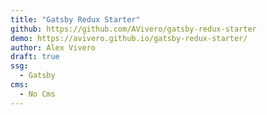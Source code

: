 ```yaml
---
title: "Gatsby Redux Starter"
github: https://github.com/AVivero/gatsby-redux-starter
demo: https://avivero.github.io/gatsby-redux-starter/
author: Alex Vivero
draft: true
ssg:
  - Gatsby
cms:
  - No Cms
---
```

